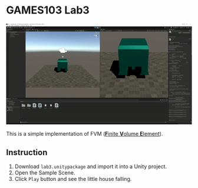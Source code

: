 # GAMES103 Lab3
![SampelScene](./img/fvm.gif)

This is a simple implementation of FVM ([**F**inite **V**olume **E**lement](https://en.wikipedia.org/wiki/Finite_volume_method)).
## Instruction
1. Download ```lab3.unitypackage``` and import it into a Unity project.
2. Open the Sample Scene.
3. Click ```Play``` button and see the little house falling.